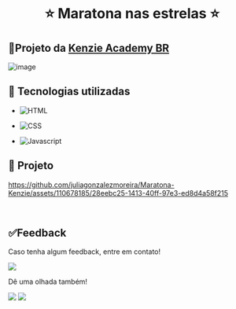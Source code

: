<h1 align='center'> ⭐ Maratona nas estrelas ⭐ </h1>

## 🔹Projeto da [Kenzie Academy BR](https://www.youtube.com/redirect?event=video_description&redir_token=QUFFLUhqbWx3c29aSVlSVW5vMzVuVThRSXV3QnM0Q0g4UXxBQ3Jtc0ttM1RMZW5sUy1Pa3dwVWZQVk5OSEhDMGpBNEY3MWFscWlCdGlEM2Zqem55MHd6bmRHYkI0bmU0ZWEzdnZuc0Z4WDRhUTQ4dnFfNmR3YmJLOEh2N3JvbjZwS3NQMHc2b096YWZSUHNVS1pJSERsb1JoRQ&q=https%3A%2F%2Fkenzie.com.br%2F&v=8j8u0cxkJtc)
 ![image](https://github.com/juliagonzalezmoreira/Maratona-Kenzie/assets/110678185/9d386a0d-8c16-4391-8bcf-348fcea2432c)

## 🔧 Tecnologias utilizadas

- ![HTML](https://img.shields.io/badge/HTML5-E34F26?style=for-the-badge&logo=html5&logoColor=white)

- ![CSS](https://img.shields.io/badge/CSS-239120?&style=for-the-badge&logo=css3&logoColor=white)

- ![Javascript](https://img.shields.io/badge/JavaScript-F7DF1E?style=for-the-badge&logo=javascript&logoColor=black)

## 🎥 Projeto

https://github.com/juliagonzalezmoreira/Maratona-Kenzie/assets/110678185/28eebc25-1413-40ff-97e3-ed8d4a58f215

<br>

## ✅Feedback

Caso tenha algum feedback, entre em contato!

<a href = "mailto:juliagonzalezmoreira@gmail.com"><img src="https://img.shields.io/badge/Gmail-D14836?style=for-the-badge&logo=gmail&logoColor=white"></a>

 Dê uma olhada também! 
 
 <a href="https://www.linkedin.com/in/julia-gonzalez-moreira/" target="_blank"><img src="https://img.shields.io/badge/-LinkedIn-%230077B5?style=for-the-badge&logo=linkedin&logoColor=white" target="_blank"></a> 
 <a href='https://drive.google.com/file/d/15dcvFFAmbKBplMhQtQV99GmDw3beFlg2/view' target='_blank'><img src='https://img.shields.io/badge/Google_Cloud-4285F4?style=for-the-badge&logo=google-cloud&logoColor=white' target='_blank'></a>

